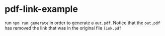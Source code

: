 # pdf-link-example

run `npm run generate` in order to generate a `out.pdf`. Notice that the `out.pdf` has removed the link that was in the original file `link.pdf`
